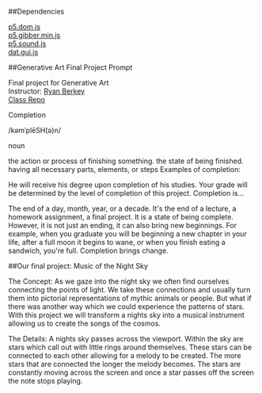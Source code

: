##Dependencies

[p5.dom.js](http://p5js.org/reference/#/libraries/p5.dom)<br>
[p5.gibber.min.js](http://charlie-roberts.com/gibber/p5-gibber/)<br>
[p5.sound.js](http://p5js.org/reference/#/libraries/p5.sound)<br>
[dat.gui.js](http://code.google.com/p/dat-gui/)<br>

##Generative Art Final Project Prompt

Final project for Generative Art<br>
Instructor: [Ryan Berkey](http://rybotron.com/)<br>
[Class Repo](https://github.com/rybotron/wnm498genart_f14)

Completion

/kəmˈplēSH(ə)n/

noun

the action or process of finishing something.
the state of being finished.
having all necessary parts, elements, or steps
Examples of completion:

He will receive his degree upon completion of his studies.
Your grade will be determined by the level of completion of this project.
Completion is...

The end of a day, month, year, or a decade. It's the end of a lecture, a homework assignment, a final project. It is a state of being complete. However, it is not just an ending, it can also bring new beginnings. For example, when you graduate you will be beginning a new chapter in your life, after a full moon it begins to wane, or when you finish eating a sandwich, you're full. Completion brings change.


##Our final project: Music of the Night Sky

The Concept: As we gaze into the night sky we often find ourselves connecting the points of light. We take these connections and usually turn them into pictorial representations of mythic animals or people. But what if there was another way which we could experience the patterns of stars. With this project we will transform a nights sky into a musical instrument allowing us to create the songs of the cosmos.      

The Details: A nights sky passes across the viewport. Within the sky are stars which call out with little rings around themselves. These stars can be connected to each other allowing for a melody to be created. The more stars that are connected the longer the melody becomes. The stars are constantly moving across the screen and once a star passes off the screen the note stops playing. 
